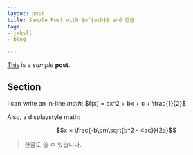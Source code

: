 ```yaml
---
layout: post
title: Sample Post with $m^{ath}$ and 한글
tags: 
- jekyll
- blog

---
```


<u>This</u> is a *sample* **post**.

## Section

I can write an in-line $math$: $f(x) = ax^2 + bx + c + \frac{1}{2}$

Also, a displaystyle math:

$$x = \frac{-b\pm\sqrt{b^2 - 4ac}}{2a}$$

> 한글도 쓸 수 있습니다.